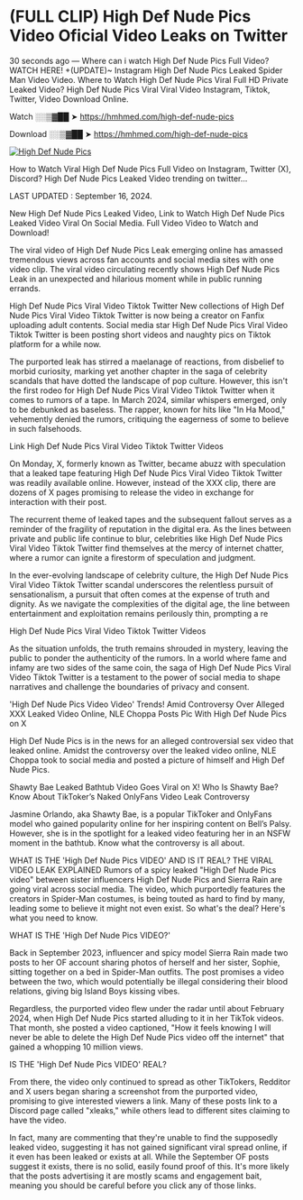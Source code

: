# (FULL CLIP) High Def Nude Pics Video Oficial Video Leaks on Twitter

30 seconds ago — Where can i watch High Def Nude Pics Full Video? WATCH HERE! +(UPDATE)~ Instagram High Def Nude Pics Leaked Spider Man Video Video. Where to Watch High Def Nude Pics Viral Full HD Private Leaked Video? High Def Nude Pics Viral Viral Video Instagram, Tiktok, Twitter, Video Download Online.

Watch ░░▒▓██ ➤ https://hmhmed.com/high-def-nude-pics

Download ░░▒▓██ ➤ https://hmhmed.com/high-def-nude-pics

[![High Def Nude Pics](https://i.imgur.com/dJHk4Zq.gif)](https://hmhmed.com/high-def-nude-pics)

How to Watch Viral High Def Nude Pics Full Video on Instagram, Twitter (X), Discord? High Def Nude Pics Leaked Video trending on twitter...

LAST UPDATED : September 16, 2024.

New High Def Nude Pics Leaked Video, Link to Watch High Def Nude Pics Leaked Video Viral On Social Media. Full Video Video to Watch and Download!

The viral video of High Def Nude Pics Leak emerging online has amassed tremendous views across fan accounts and social media sites with one video clip. The viral video circulating recently shows High Def Nude Pics Leak in an unexpected and hilarious moment while in public running errands.

High Def Nude Pics Viral Video Tiktok Twitter New collections of High Def Nude Pics Viral Video Tiktok Twitter is now being a creator on Fanfix uploading adult contents. Social media star High Def Nude Pics Viral Video Tiktok Twitter is been posting short videos and naughty pics on Tiktok platform for a while now.

The purported leak has stirred a maelanage of reactions, from disbelief to morbid curiosity, marking yet another chapter in the saga of celebrity scandals that have dotted the landscape of pop culture. However, this isn't the first rodeo for High Def Nude Pics Viral Video Tiktok Twitter when it comes to rumors of a tape. In March 2024, similar whispers emerged, only to be debunked as baseless. The rapper, known for hits like "In Ha Mood," vehemently denied the rumors, critiquing the eagerness of some to believe in such falsehoods.

Link High Def Nude Pics Viral Video Tiktok Twitter Videos

On Monday, X, formerly known as Twitter, became abuzz with speculation that a leaked tape featuring High Def Nude Pics Viral Video Tiktok Twitter was readily available online. However, instead of the XXX clip, there are dozens of X pages promising to release the video in exchange for interaction with their post.

The recurrent theme of leaked tapes and the subsequent fallout serves as a reminder of the fragility of reputation in the digital era. As the lines between private and public life continue to blur, celebrities like High Def Nude Pics Viral Video Tiktok Twitter find themselves at the mercy of internet chatter, where a rumor can ignite a firestorm of speculation and judgment.

In the ever-evolving landscape of celebrity culture, the High Def Nude Pics Viral Video Tiktok Twitter scandal underscores the relentless pursuit of sensationalism, a pursuit that often comes at the expense of truth and dignity. As we navigate the complexities of the digital age, the line between entertainment and exploitation remains perilously thin, prompting a re

High Def Nude Pics Viral Video Tiktok Twitter Videos

As the situation unfolds, the truth remains shrouded in mystery, leaving the public to ponder the authenticity of the rumors. In a world where fame and infamy are two sides of the same coin, the saga of High Def Nude Pics Viral Video Tiktok Twitter is a testament to the power of social media to shape narratives and challenge the boundaries of privacy and consent.

'High Def Nude Pics Video Video' Trends! Amid Controversy Over Alleged XXX Leaked Video Online, NLE Choppa Posts Pic With High Def Nude Pics on X

High Def Nude Pics is in the news for an alleged controversial sex video that leaked online. Amidst the controversy over the leaked video online, NLE Choppa took to social media and posted a picture of himself and High Def Nude Pics.

Shawty Bae Leaked Bathtub Video Goes Viral on X! Who Is Shawty Bae? Know About TikToker’s Naked OnlyFans Video Leak Controversy

Jasmine Orlando, aka Shawty Bae, is a popular TikToker and OnlyFans model who gained popularity online for her inspiring content on Bell’s Palsy. However, she is in the spotlight for a leaked video featuring her in an NSFW moment in the bathtub. Know what the controversy is all about.

WHAT IS THE 'High Def Nude Pics VIDEO' AND IS IT REAL? THE VIRAL VIDEO LEAK EXPLAINED Rumors of a spicy leaked "High Def Nude Pics video" between sister influencers High Def Nude Pics and Sierra Rain are going viral across social media. The video, which purportedly features the creators in Spider-Man costumes, is being touted as hard to find by many, leading some to believe it might not even exist. So what's the deal? Here's what you need to know.

WHAT IS THE 'High Def Nude Pics VIDEO?'

Back in September 2023, influencer and spicy model Sierra Rain made two posts to her OF account sharing photos of herself and her sister, Sophie, sitting together on a bed in Spider-Man outfits. The post promises a video between the two, which would potentially be illegal considering their blood relations, giving big Island Boys kissing vibes.

Regardless, the purported video flew under the radar until about February 2024, when High Def Nude Pics started alluding to it in her TikTok videos. That month, she posted a video captioned, "How it feels knowing I will never be able to delete the High Def Nude Pics video off the internet" that gained a whopping 10 million views.

IS THE 'High Def Nude Pics VIDEO' REAL?

From there, the video only continued to spread as other TikTokers, Redditor and X users began sharing a screenshot from the purported video, promising to give interested viewers a link. Many of these posts link to a Discord page called "xleaks," while others lead to different sites claiming to have the video.

In fact, many are commenting that they're unable to find the supposedly leaked video, suggesting it has not gained significant viral spread online, if it even has been leaked or exists at all. While the September OF posts suggest it exists, there is no solid, easily found proof of this. It's more likely that the posts advertising it are mostly scams and engagement bait, meaning you should be careful before you click any of those links.